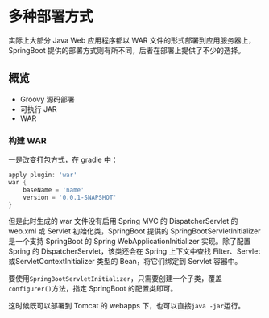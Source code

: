 # 多种部署方式

实际上大部分 Java Web 应用程序都以 WAR 文件的形式部署到应用服务器上，SpringBoot 提供的部署方式则有所不同，后者在部署上提供了不少的选择。

## 概览

- Groovy 源码部署
- 可执行 JAR 
- WAR

### 构建 WAR

一是改变打包方式，在 gradle 中：
```gradle
apply plugin: 'war'
war {
    baseName = 'name'
    version = '0.0.1-SNAPSHOT'
}
```

但是此时生成的 war 文件没有启用 Spring MVC 的 DispatcherServlet 的 web.xml 或 Servlet 初始化类，SpringBoot 提供的 SpringBootServletInitializer 是一个支持 SpringBoot 的 Spring WebApplicationInitializer 实现。除了配置 Spring 的 DispatcherServlet，该类还会在 Spring 上下文中查找 Filter、Servlet 或ServletContextInitializer 类型的 Bean，将它们绑定到 Servlet 容器中。

要使用`SpringBootServletInitializer`，只需要创建一个子类，覆盖`configurer()`方法，指定 SpringBoot 的配置类即可。

这时候既可以部署到 Tomcat 的 webapps 下，也可以直接`java -jar`运行。